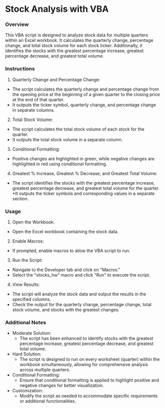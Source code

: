 # Stock Analysis with VBA
### Overview
This VBA script is designed to analyze stock data for multiple quarters within an Excel workbook. It calculates the quarterly change, percentage change, and total stock volume for each stock ticker. Additionally, it identifies the stocks with the greatest percentage increase, greatest percentage decrease, and greatest total volume.

### Instructions
1. Quarterly Change and Percentage Change:
  - The script calculates the quarterly change and percentage change from the opening price at the beginning of a given quarter to the closing price at the end of that quarter.
  - It outputs the ticker symbol, quarterly change, and percentage change in separate columns.
  
2. Total Stock Volume:
  * The script calculates the total stock volume of each stock for the quarter.
  * It outputs the total stock volume in a separate column.

3. Conditional Formatting:
  * Positive changes are highlighted in green, while negative changes are highlighted in red using conditional formatting.
  
4. Greatest % Increase, Greatest % Decrease, and Greatest Total Volume:
  * The script identifies the stocks with the greatest percentage increase, greatest percentage decrease, and greatest total volume for the quarter.
  *It outputs the ticker symbols and corresponding values in a separate section.

### Usage
1. Open the Workbook:
  * Open the Excel workbook containing the stock data.
 
2. Enable Macros:
  * If prompted, enable macros to allow the VBA script to run.
   
3. Run the Script:
  * Navigate to the Developer tab and click on "Macros."
  * Select the "stocks_hw" macro and click "Run" to execute the script.
  
4. View Results:
  * The script will analyze the stock data and output the results in the specified columns.
  * Check the output for the quarterly change, percentage change, total stock volume, and stocks with the greatest changes.

### Additional Notes
* Moderate Solution:
  - The script has been enhanced to identify stocks with the greatest percentage increase, greatest percentage decrease, and greatest total volume.
* Hard Solution:
  - The script is designed to run on every worksheet (quarter) within the workbook simultaneously, allowing for comprehensive analysis across multiple quarters.
* Conditional Formatting:
  - Ensure that conditional formatting is applied to highlight positive and negative changes for better visualization.
* Customization:
  - Modify the script as needed to accommodate specific requirements or additional functionalities.
